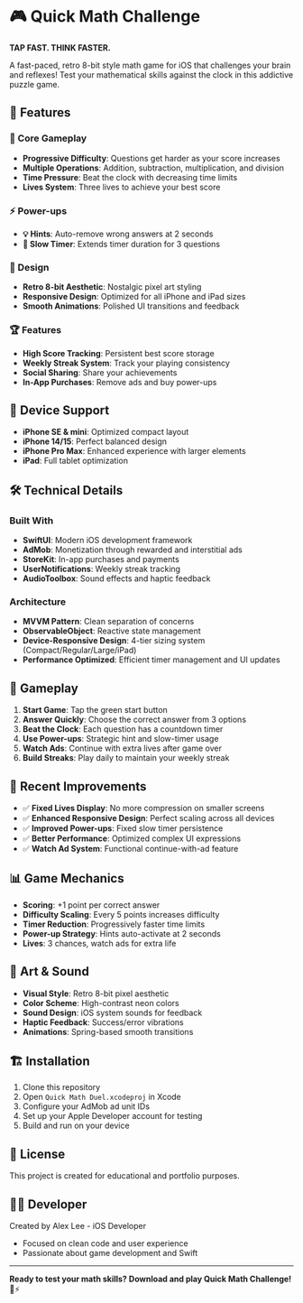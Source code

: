 # 🎮 Quick Math Challenge

**TAP FAST. THINK FASTER.**

A fast-paced, retro 8-bit style math game for iOS that challenges your brain and reflexes! Test your mathematical skills against the clock in this addictive puzzle game.

## 📱 Features

### 🧮 Core Gameplay

- **Progressive Difficulty**: Questions get harder as your score increases
- **Multiple Operations**: Addition, subtraction, multiplication, and division
- **Time Pressure**: Beat the clock with decreasing time limits
- **Lives System**: Three lives to achieve your best score

### ⚡ Power-ups

- **💡 Hints**: Auto-remove wrong answers at 2 seconds
- **🐌 Slow Timer**: Extends timer duration for 3 questions

### 🎨 Design

- **Retro 8-bit Aesthetic**: Nostalgic pixel art styling
- **Responsive Design**: Optimized for all iPhone and iPad sizes
- **Smooth Animations**: Polished UI transitions and feedback

### 🏆 Features

- **High Score Tracking**: Persistent best score storage
- **Weekly Streak System**: Track your playing consistency
- **Social Sharing**: Share your achievements
- **In-App Purchases**: Remove ads and buy power-ups

## 📱 Device Support

- **iPhone SE & mini**: Optimized compact layout
- **iPhone 14/15**: Perfect balanced design
- **iPhone Pro Max**: Enhanced experience with larger elements
- **iPad**: Full tablet optimization

## 🛠 Technical Details

### Built With

- **SwiftUI**: Modern iOS development framework
- **AdMob**: Monetization through rewarded and interstitial ads
- **StoreKit**: In-app purchases and payments
- **UserNotifications**: Weekly streak tracking
- **AudioToolbox**: Sound effects and haptic feedback

### Architecture

- **MVVM Pattern**: Clean separation of concerns
- **ObservableObject**: Reactive state management
- **Device-Responsive Design**: 4-tier sizing system (Compact/Regular/Large/iPad)
- **Performance Optimized**: Efficient timer management and UI updates

## 🎯 Gameplay

1. **Start Game**: Tap the green start button
2. **Answer Quickly**: Choose the correct answer from 3 options
3. **Beat the Clock**: Each question has a countdown timer
4. **Use Power-ups**: Strategic hint and slow-timer usage
5. **Watch Ads**: Continue with extra lives after game over
6. **Build Streaks**: Play daily to maintain your weekly streak

## 🚀 Recent Improvements

- ✅ **Fixed Lives Display**: No more compression on smaller screens
- ✅ **Enhanced Responsive Design**: Perfect scaling across all devices
- ✅ **Improved Power-ups**: Fixed slow timer persistence
- ✅ **Better Performance**: Optimized complex UI expressions
- ✅ **Watch Ad System**: Functional continue-with-ad feature

## 📊 Game Mechanics

- **Scoring**: +1 point per correct answer
- **Difficulty Scaling**: Every 5 points increases difficulty
- **Timer Reduction**: Progressively faster time limits
- **Power-up Strategy**: Hints auto-activate at 2 seconds
- **Lives**: 3 chances, watch ads for extra life

## 🎨 Art & Sound

- **Visual Style**: Retro 8-bit pixel aesthetic
- **Color Scheme**: High-contrast neon colors
- **Sound Design**: iOS system sounds for feedback
- **Haptic Feedback**: Success/error vibrations
- **Animations**: Spring-based smooth transitions

## 🏗 Installation

1. Clone this repository
2. Open `Quick Math Duel.xcodeproj` in Xcode
3. Configure your AdMob ad unit IDs
4. Set up your Apple Developer account for testing
5. Build and run on your device

## 📄 License

This project is created for educational and portfolio purposes.

## 👨‍💻 Developer

Created by Alex Lee - iOS Developer

- Focused on clean code and user experience
- Passionate about game development and Swift

---

**Ready to test your math skills? Download and play Quick Math Challenge!** 🧠⚡
